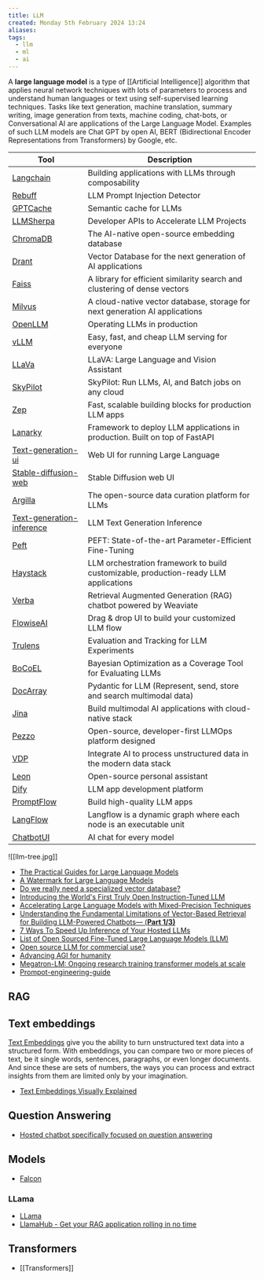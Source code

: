 ```yaml
---
title: LLM
created: Monday 5th February 2024 13:24
aliases: 
tags:
  - llm
  - ml
  - ai
---
```

A **large language model** is a type of [[Artificial Intelligence]] algorithm that applies neural network techniques with lots of parameters to process and understand human languages or text using self-supervised learning techniques. Tasks like text generation, machine translation, summary writing, image generation from texts, machine coding, chat-bots, or Conversational AI are applications of the Large Language Model. Examples of such LLM models are Chat GPT by open AI, BERT (Bidirectional Encoder Representations from Transformers) by Google, etc.

| Tool                                                                                  | Description                                                                          |
| ------------------------------------------------------------------------------------- | ------------------------------------------------------------------------------------ |
| [Langchain](https://github.com/hwchase17/langchain)                                   | Building applications with LLMs through composability                                |
| [Rebuff](https://github.com/woop/rebuff)                                              | LLM Prompt Injection Detector                                                        |
| [GPTCache](https://github.com/zilliztech/GPTCache)                                    | Semantic cache for LLMs                                                              |
| [LLMSherpa](https://github.com/nlmatics/llmsherpa)                                    | Developer APIs to Accelerate LLM Projects                                            |
| [ChromaDB](https://github.com/chroma-core/chroma)                                     | The AI-native open-source embedding database                                         |
| [Drant](https://github.com/qdrant/qdrant)                                             | Vector Database for the next generation of AI applications                           |
| [Faiss](https://github.com/facebookresearch/faiss)                                    | A library for efficient similarity search and clustering of dense vectors            |
| [Milvus](https://github.com/milvus-io/milvus)                                         | A cloud-native vector database, storage for next generation AI applications          |
| [OpenLLM](https://github.com/bentoml/OpenLLM)                                         | Operating LLMs in production                                                         |
| [vLLM](https://github.com/vllm-project/vllm)                                          | Easy, fast, and cheap LLM serving for everyone                                       |
| [LLaVa](https://github.com/haotian-liu/LLaVA)                                         | LLaVA: Large Language and Vision Assistant                                           |
| [SkyPilot](https://github.com/skypilot-org/skypilot)                                  | SkyPilot: Run LLMs, AI, and Batch jobs on any cloud                                  |
| [Zep](https://github.com/getzep/zep)                                                  | Fast, scalable building blocks for production LLM apps                               |
| [Lanarky](https://github.com/ajndkr/lanarky)                                          | Framework to deploy LLM applications in production. Built on top of FastAPI          |
| [Text-generation-ui](https://github.com/oobabooga/text-generation-webui)              | Web UI for running Large Language                                                    |
| [Stable-diffusion-web](https://github.com/AUTOMATIC1111/stable-diffusion-webui)       | Stable Diffusion web UI                                                              |
| [Argilla](https://github.com/argilla-io/argilla)                                      | The open-source data curation platform for LLMs                                      |
| [Text-generation-inference](https://github.com/huggingface/text-generation-inference) | LLM Text Generation Inference                                                        |
| [Peft](https://pypi.org/project/peft/)                                                | PEFT: State-of-the-art Parameter-Efficient Fine-Tuning                               |
| [Haystack](https://haystack.deepset.ai/)                                              | LLM orchestration framework to build customizable, production-ready LLM applications |
| [Verba](https://github.com/weaviate/Verba)                                            | Retrieval Augmented Generation (RAG) chatbot powered by Weaviate                     |
| [FlowiseAI](https://github.com/FlowiseAI/Flowise)                                     | Drag & drop UI to build your customized LLM flow                                     |
| [Trulens](https://github.com/truera/trulens)                                          | Evaluation and Tracking for LLM Experiments                                          |
| [BoCoEL](https://github.com/rentruewang/bocoel)                                       | Bayesian Optimization as a Coverage Tool for Evaluating LLMs                         |
| [DocArray](https://github.com/docarray/docarray)                                      | Pydantic for LLM (Represent, send, store and search multimodal data)                 |
| [Jina](https://github.com/jina-ai/jina)                                               | Build multimodal AI applications with cloud-native stack                             |
| [Pezzo](https://github.com/pezzolabs/pezzo)                                           | Open-source, developer-first LLMOps platform designed                                |
| [VDP](https://github.com/instill-ai/vdp)                                              | Integrate AI to process unstructured data in the modern data stack                   |
| [Leon](https://github.com/leon-ai/leon)                                               | Open-source personal assistant                                                       |
| [Dify](https://github.com/langgenius/dify)                                            | LLM app development platform                                                         |
| [PromptFlow](https://github.com/microsoft/promptflow)                                 | Build high-quality LLM apps                                                          |
| [LangFlow](https://github.com/langflow-ai/langflow)                                   | Langflow is a dynamic graph where each node is an executable unit                    |
| [ChatbotUI](https://github.com/mckaywrigley/chatbot-ui)                               | AI chat for every model                                                              |


![[llm-tree.jpg]]

- [The Practical Guides for Large Language Models](https://github.com/Mooler0410/LLMsPracticalGuide)
- [A Watermark for Large Language Models](https://github.com/jwkirchenbauer/lm-watermarking)
- [Do we really need a specialized vector database?](https://modelz.ai/blog/pgvector)
- [Introducing the World's First Truly Open Instruction-Tuned LLM](https://www.databricks.com/blog/2023/04/12/dolly-first-open-commercially-viable-instruction-tuned-llm)
- [Accelerating Large Language Models with Mixed-Precision Techniques](https://lightning.ai/pages/community/tutorial/accelerating-large-language-models-with-mixed-precision-techniques/)
- [Understanding the Fundamental Limitations of Vector-Based Retrieval for Building LLM-Powered Chatbots— (**Part 1/3)**](https://medium.com/thirdai-blog/understanding-the-fundamental-limitations-of-vector-based-retrieval-for-building-llm-powered-48bb7b5a57b3)
- [7 Ways To Speed Up Inference of Your Hosted LLMs](https://betterprogramming.pub/speed-up-llm-inference-83653aa24c47)
- [List of Open Sourced Fine-Tuned Large Language Models (LLM)](https://medium.com/geekculture/list-of-open-sourced-fine-tuned-large-language-models-llm-8d95a2e0dc76)
- [Open source LLM for commercial use?](https://news.ycombinator.com/item?id=35512338)
- [Advancing AGI for humanity](https://thegenerality.com/agi/index.html)
- [Megatron-LM: Ongoing research training transformer models at scale](https://github.com/NVIDIA/Megatron-LM)
- [Prompot-engineering-guide](https://github.com/dair-ai/Prompt-Engineering-Guide)
## RAG

## Text embeddings

[Text Embeddings](https://docs.cohere.ai/embedding-wiki?ref=cohere-ai.ghost.io) give you the ability to turn unstructured text data into a structured form. With embeddings, you can compare two or more pieces of text, be it single words, sentences, paragraphs, or even longer documents. And since these are sets of numbers, the ways you can process and extract insights from them are limited only by your imagination.

- [Text Embeddings Visually Explained](https://cohere.com/blog/text-embeddings)
## Question Answering

- [Hosted chatbot specifically focused on question answering](https://github.com/hwchase17/chat-langchain)
## Models

- [Falcon](https://github.com/Sentdex/Falcon-LLM/)

### LLama

- [LLama](https://github.com/facebookresearch/llama)
- [LlamaHub - Get your RAG application rolling in no time](https://llamahub.ai/)
## Transformers

- [[Transformers]]